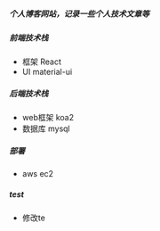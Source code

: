 ##### 个人博客网站，记录一些个人技术文章等
##### 前端技术栈
* 框架 React
* UI material-ui
##### 后端技术栈
* web框架 koa2
* 数据库 mysql
##### 部署
* aws ec2
##### test
* 修改te
